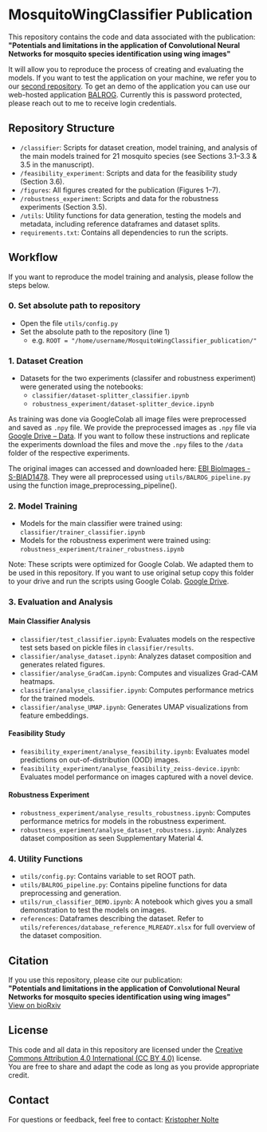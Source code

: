 # MosquitoWingClassifier Publication

This repository contains the code and data associated with the publication:  
**"Potentials and limitations in the application of Convolutional Neural Networks for mosquito species identification using wing images"**

It will allow you to reproduce the process of creating and evaluating the models. 
If you want to test the application on your machine, we refer you to our [second repository](https://github.com/KNolte19/MosquitoWingClassifier).
To get an demo of the application you can use our web-hosted application [BALROG](https://balrog.bnitm.de). Currently this is password protected, please reach out to me to receive login credentials.

## Repository Structure

- `/classifier`: Scripts for dataset creation, model training, and analysis of the main models trained for 21 mosquito species (see Sections 3.1–3.3 & 3.5 in the manuscript).
- `/feasibility_experiment`: Scripts and data for the feasibility study (Section 3.6).
- `/figures`: All figures created for the publication (Figures 1–7).
- `/robustness_experiment`: Scripts and data for the robustness experiments (Section 3.5).
- `/utils`: Utility functions for data generation, testing the models and metadata, including reference dataframes and dataset splits.
- `requirements.txt`: Contains all dependencies to run the scripts. 

## Workflow
If you want to reproduce the model training and analysis, please follow the steps below.

### 0. Set absolute path to repository

- Open the file `utils/config.py`
- Set the absolute path to the repository (line 1) 
  - e.g. `ROOT = "/home/username/MosquitoWingClassifier_publication/"`

### 1. Dataset Creation

- Datasets for the two experiments (classifer and robustness experiment) were generated using the notebooks:
  - `classifier/dataset-splitter_classifier.ipynb`
  - `robustness_experiment/dataset-splitter_device.ipynb`

 As training was done via GoogleColab all image files were preprocessed and saved as `.npy` file.
 We provide the preprocessed images as `.npy` file via [Google Drive – Data](https://drive.google.com/drive/folders/1KVqjOPV90UKcxodv_agUO3Tx2GYhggVd?usp=share_link). If you want to follow these instructions and replicate the experiments download the files and move the `.npy` files to the `/data` folder of the respective experiments.

 The original images can accessed and downloaded here: [EBI BioImages - S-BIAD1478](https://www.ebi.ac.uk/biostudies/bioimages/studies/S-BIAD1478). They were all preprocessed using `utils/BALROG_pipeline.py` using the function image_preprocessing_pipeline().

### 2. Model Training

- Models for the main classifier were trained using:  
  `classifier/trainer_classifier.ipynb`
- Models for the robustness experiment were trained using:  
  `robustness_experiment/trainer_robustness.ipynb`

Note: These scripts were optimized for Google Colab. We adapted them to be used in this repository. If you want to use original setup copy this folder to your drive and run the scripts using Google Colab. [Google Drive](https://drive.google.com/drive/folders/1PoQCBq7t0R7cGMgllmFHxpwLHtMMs_Ds?usp=share_link).

### 3. Evaluation and Analysis

#### Main Classifier Analysis

- `classifier/test_classifier.ipynb`: Evaluates models on the respective test sets based on pickle files in `classifier/results`.
- `classifier/analyse_dataset.ipynb`: Analyzes dataset composition and generates related figures.
- `classifier/analyse_GradCam.ipynb`: Computes and visualizes Grad-CAM heatmaps.
- `classifier/analyse_classifier.ipynb`: Computes performance metrics for the trained models.
- `classifier/analyse_UMAP.ipynb`: Generates UMAP visualizations from feature embeddings.

#### Feasibility Study

- `feasibility_experiment/analyse_feasibility.ipynb`: Evaluates model predictions on out-of-distribution (OOD) images.
- `feasibility_experiment/analyse_feasibility_zeiss-device.ipynb`: Evaluates model performance on images captured with a novel device.

#### Robustness Experiment

- `robustness_experiment/analyse_results_robustness.ipynb`: Computes performance metrics for models in the robustness experiment.
- `robustness_experiment/analyse_dataset_robustness.ipynb`:  Analyzes dataset composition as seen Supplementary Material 4.

### 4. Utility Functions

- `utils/config.py`: Contains variable to set ROOT path.
- `utils/BALROG_pipeline.py`: Contains pipeline functions for data preprocessing and generation.
- `utils/run_classifier_DEMO.ipynb`: A notebook which gives you a small demonstration to test the models on images.
- `references`: Dataframes describing the dataset. Refer to `utils/references/database_reference_MLREADY.xlsx` for full overview of the dataset composition.

## Citation

If you use this repository, please cite our publication:  
**"Potentials and limitations in the application of Convolutional Neural Networks for mosquito species identification using wing images"**  
[View on bioRxiv](https://www.biorxiv.org/content/10.1101/2025.01.29.635420v1.article-info)

## License

This code and all data in this repository are licensed under the [Creative Commons Attribution 4.0 International (CC BY 4.0)](https://creativecommons.org/licenses/by/4.0/) license.  
You are free to share and adapt the code as long as you provide appropriate credit.  

## Contact

For questions or feedback, feel free to contact: [Kristopher Nolte](mailto:kristophernolte@bnitm.de)